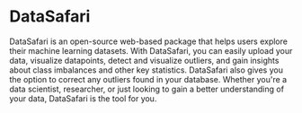 # DataSafari
DataSafari is an open-source web-based package that helps users explore their machine learning datasets. With DataSafari, you can easily upload your data, visualize datapoints, detect and visualize outliers, and gain insights about class imbalances and other key statistics. DataSafari also gives you the option to correct any outliers found in your database. Whether you're a data scientist, researcher, or just looking to gain a better understanding of your data, DataSafari is the tool for you.
